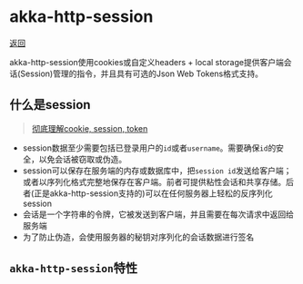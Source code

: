 [akka]: /note/akka/README.md
[url:cookie_session_token]: https://www.cnblogs.com/moyand/p/9047978.html

# akka-http-session

[返回][akka]

akka-http-session使用cookies或自定义headers + local storage提供客户端会话(Session)管理的指令，并且具有可选的Json Web Tokens格式支持。

## 什么是session

> [彻底理解cookie, session, token][url:cookie_session_token]

- session数据至少需要包括已登录用户的`id`或者`username`。需要确保`id`的安全，以免会话被窃取或伪造。
- session可以保存在服务端的内存或数据库中，把`session id`发送给客户端；或者以序列化格式完整地保存在客户端。前者可提供粘性会话和共享存储。后者(正是akka-http-session支持的)可以在任何服务器上轻松的反序列化session
- 会话是一个字符串的令牌，它被发送到客户端，并且需要在每次请求中返回给服务端
- 为了防止伪造，会使用服务器的秘钥对序列化的会话数据进行签名

## `akka-http-session`特性

